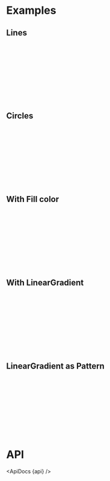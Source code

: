 <script lang="ts">
	import { ApiDocs } from 'svelte-ux';

	import api from '$lib/components/Pattern.svelte?raw&sveld';

	import Chart, { Svg } from '$lib/components/Chart.svelte';

	import Arc from '$lib/components/Arc.svelte';
	import LinearGradient from '$lib/components/LinearGradient.svelte';
	import Pattern from '$lib/components/Pattern.svelte';

	import Preview from '$lib/docs/Preview.svelte';
</script>

# Examples

## Lines

<Preview>
	<div class="h-[334px] p-4 border rounded">
		<Chart>
			<Svg>
				<Pattern id="line-pattern-1" width={4} height={4}>
					<line x2="100%" stroke="black" />
				</Pattern>
				<Pattern id="line-pattern-2" width={4} height={4}>
					<line y2="100%" stroke="black" />
				</Pattern>
				<Pattern id="line-pattern-3" width={4} height={4}>
					<line x2="100%" stroke="black" />
					<line y2="100%" stroke="black" />
				</Pattern>
				<Pattern id="line-pattern-4" width={8} height={8}>
					<line x1={8} y2={8} stroke="black" />
				</Pattern>
				<Pattern id="line-pattern-5" width={8} height={8}>
					<line x2={8} y2={8} stroke="black" />
				</Pattern>
				<Pattern id="line-pattern-6" width={8} height={8}>
					<line x1={8} y2={8} stroke="black" />
					<line x2={8} y2={8} stroke="black" />
				</Pattern>
				{#each { length: 6 } as _, i}
					<rect x={0 + (i * 120)} y={0} width={100} height={300} rx={8} fill="url(#line-pattern-{i + 1})" stroke="black" />
				{/each}
    		</Svg>
    	</Chart>
    </div>
</Preview>

## Circles

<Preview>
	<div class="h-[334px] p-4 border rounded">
		<Chart>
			<Svg>
				<Pattern id="circle-pattern-1" width={4} height={4}>
					<circle cx={2} cy={2} r={1} />
				</Pattern>
				<Pattern id="circle-pattern-2" width={8} height={8}>
					<circle cx={4} cy={4} r={1} />
				</Pattern>
				<Pattern id="circle-pattern-3" width={8} height={8}>
					<circle cx={4} cy={4} r={2} />
				</Pattern>
				<Pattern id="circle-pattern-4" width={8} height={8}>
					<circle cx={4} cy={4} r={2} />
					<circle cx={0} cy={0} r={2} />
					<circle cx={0} cy={8} r={2} />
					<circle cx={8} cy={0} r={2} />
					<circle cx={8} cy={8} r={2} />
				</Pattern>
				<Pattern id="circle-pattern-5" width={8} height={8} >
					<circle cx={4} cy={4} r={1} />
					<circle cx={0} cy={0} r={1} />
					<circle cx={0} cy={8} r={1} />
					<circle cx={8} cy={0} r={1} />
					<circle cx={8} cy={8} r={1} />
				</Pattern>
				<Pattern id="circle-pattern-6" width={8} height={8}>
					<circle cx={4} cy={4} r={2} fill="#0003" />
				</Pattern>
				{#each { length: 6 } as _, i}
					<rect x={0 + (i * 120)} y={0} width={100} height={300} rx={8} fill="url(#circle-pattern-{i + 1})" stroke="black" />
				{/each}
    		</Svg>
    	</Chart>
    </div>
</Preview>

## With Fill color

<Preview>
	<div class="h-[334px] p-4 border rounded">
		<Chart>
			<Svg>
				<Pattern id="fill-pattern-1" width={4} height={4} >
					<rect width={4} height={4} fill="hsl(20 100% 50%)" />
					<circle cx={2} cy={2} r={1} fill="#fff4" />
				</Pattern>
				<Pattern id="fill-pattern-2" width={8} height={8} >
					<rect width={8} height={8} fill="hsl(150 100% 45%)" />
					<circle cx={4} cy={4} r={1} fill="#fff9" />
				</Pattern>
				<Pattern id="fill-pattern-3" width={8} height={8} >
					<rect width={8} height={8} fill="hsl(210 100% 50%)" />
					<circle cx={4} cy={4} r={1} fill="#fff9" />
					<circle cx={0} cy={0} r={1} fill="#fff9" />
					<circle cx={0} cy={8} r={1} fill="#fff9" />
					<circle cx={8} cy={0} r={1} fill="#fff9" />
					<circle cx={8} cy={8} r={1} fill="#fff9" />
				</Pattern>
				<Pattern id="fill-pattern-4" width={8} height={8} >
					<rect width={8} height={8} fill="hsl(260 100% 50%)" />
					<circle cx={4} cy={4} r={2} fill="#fff9" />
					<circle cx={0} cy={0} r={2} fill="#fff9" />
					<circle cx={0} cy={8} r={2} fill="#fff9" />
					<circle cx={8} cy={0} r={2} fill="#fff9" />
					<circle cx={8} cy={8} r={2} fill="#fff9" />
				</Pattern>
				<Pattern id="fill-pattern-5" width={4} height={4} >
					<rect width={4} height={4} fill="hsl(40 100% 50%)" />
					<line x2="100%" stroke="#fff9" />
				</Pattern>
				<Pattern id="fill-pattern-6" width={4} height={4} >
					<rect width={4} height={4} fill="hsl(360 100% 40%)" />
					<line x2="100%" stroke="#0003" />
					<line y2="100%" stroke="#0003" />
				</Pattern>
				{#each { length: 6 } as _, i}
					<rect x={0 + (i * 120)} y={0} width={100} height={300} rx={8} fill="url(#fill-pattern-{i + 1})" />
				{/each}
    		</Svg>
    	</Chart>
    </div>
</Preview>

## With LinearGradient

<Preview>
	<div class="h-[334px] p-4 border rounded">
		<Chart>
			<Svg>
				<LinearGradient id="gradient-1" from="hsl(60 100% 50%)" to="hsl(30 100% 40%)" />
				<LinearGradient id="gradient-2" from="hsl(60 100% 50%)" to="hsl(140 100% 40%)" rotate={45} />
				<LinearGradient id="gradient-3" from="hsl(195 100% 50%)" to="hsl(270 100% 30%)" vertical />
				<LinearGradient id="gradient-4" from="hsl(60 100% 50%)" to="hsl(30 100% 40%)" />
				<LinearGradient id="gradient-5" from="hsl(60 100% 50%)" to="hsl(140 100% 40%)" rotate={45} />
				<LinearGradient id="gradient-6" from="hsl(195 100% 50%)" to="hsl(270 100% 30%)" vertical />
				<Pattern id="gradient-with-pattern-1" width={4} height={4} >
					<circle cx={2} cy={2} r={1} fill="#fff9" />
				</Pattern>
				<Pattern id="gradient-with-pattern-2" width={8} height={8} >
					<circle cx={4} cy={4} r={1} fill="#fff9" />
				</Pattern>
				<Pattern id="gradient-with-pattern-3" width={8} height={8} >
					<circle cx={4} cy={4} r={1} fill="#fff9" />
					<circle cx={0} cy={0} r={1} fill="#fff9" />
					<circle cx={0} cy={8} r={1} fill="#fff9" />
					<circle cx={8} cy={0} r={1} fill="#fff9" />
					<circle cx={8} cy={8} r={1} fill="#fff9" />
				</Pattern>
				<Pattern id="gradient-with-pattern-4" width={8} height={8} >
					<circle cx={4} cy={4} r={2} fill="#fff9" />
					<circle cx={0} cy={0} r={2} fill="#fff9" />
					<circle cx={0} cy={8} r={2} fill="#fff9" />
					<circle cx={8} cy={0} r={2} fill="#fff9" />
					<circle cx={8} cy={8} r={2} fill="#fff9" />
				</Pattern>
				<Pattern id="gradient-with-pattern-5" width={4} height={4} >
					<line x2="100%" stroke="#fff9" />
				</Pattern>
				<Pattern id="gradient-with-pattern-6" width={4} height={4} >
					<line x2="100%" stroke="#0003" />
					<line y2="100%" stroke="#0003" />
				</Pattern>
				{#each { length: 6 } as _, i}
					<rect x={0 + (i * 120)} y={0} width={100} height={300} rx={8} fill="url(#gradient-{i + 1})" />
					<rect x={0 + (i * 120)} y={0} width={100} height={300} rx={8} fill="url(#gradient-with-pattern-{i + 1})" />
				{/each}
    		</Svg>
    	</Chart>
    </div>
</Preview>

## LinearGradient as Pattern

<Preview>
	<div class="h-[334px] p-4 border rounded">
		<Chart>
			<Svg>
				<LinearGradient id="gradient-1" from="hsl(60 100% 50%)" to="hsl(30 100% 40%)" />
				<LinearGradient id="gradient-2" from="hsl(60 100% 50%)" to="hsl(140 100% 40%)" rotate={45} />
				<LinearGradient id="gradient-3" from="hsl(195 100% 50%)" to="hsl(270 100% 30%)" vertical />
				<Pattern id="gradient-pattern-1" width={4} height={4} >
					<rect width={4} height={4} fill=url(#gradient-1)>
				</Pattern>
				<Pattern id="gradient-pattern-2" width={4} height={4} >
					<rect width={4} height={4} fill=url(#gradient-2)>
				</Pattern>
				<Pattern id="gradient-pattern-3" width={4} height={4} >
					<rect width={4} height={4} fill=url(#gradient-3)>
				</Pattern>
				<Pattern id="gradient-pattern-4" width={8} height={8} >
					<rect width={8} height={8} fill=url(#gradient-1)>
				</Pattern>
				<Pattern id="gradient-pattern-5" width={8} height={8} >
					<rect width={8} height={8} fill=url(#gradient-2)>
				</Pattern>
				{#each { length: 5 } as _, i}
					<rect x={0 + (i * 120)} y={0} width={100} height={300} rx={8} fill="url(#gradient-pattern-{i + 1})" />
				{/each}
    		</Svg>
    	</Chart>
    </div>
</Preview>

# API

<ApiDocs {api} />
